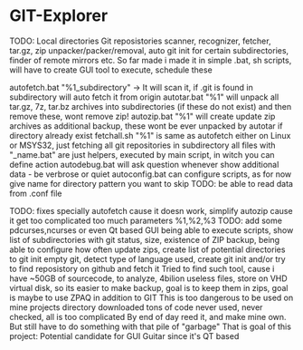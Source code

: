 # GIT-Explorer
TODO: Local directories Git reposistories scanner, recognizer, fetcher, tar.gz, zip unpacker/packer/removal, auto git init for certain subdirectories, finder of remote mirrors etc. So far made i made it in simple .bat, sh scripts, will have to create GUI tool to execute, schedule these

autofetch.bat "%1_subdirectory" -> It will scan it, if .git is found in subdirectory will auto fetch it from origin 
autotar.bat "%1" will unpack all tar.gz, 7z, tar.bz archives into subdirectories (if these do not exist) and then remove these, wont remove zip!
autozip.bat "%1" will create update zip archives as additional backup, these wont be ever unpacked by autotar if directory already exist
fetchall.sh "%1" is same as autofetch either on Linux or MSYS32, just fetching all git repositories in subdirectory
all files with "_name.bat" are just helpers, executed by main script, in witch you can define action
autodebug.bat will ask question whenever show additional data - be verbrose or quiet
autoconfig.bat can configure scripts, as for now give name for directory pattern you want to skip TODO: be able to read data from .conf file 

TODO: fixes specially autofetch cause it doesn work, simplify autozip cause it get too complicated too much parameters %1,%2,%3
TODO: add some pdcurses,ncurses or even Qt based GUI being able to execute scripts, show list of subdirectories with git status, size, existence of ZIP backup, being able to configure how often update zips, create list of potential directories to git init empty git, detect type of language used, create git init and/or try to find reposistory on github and fetch it
Tried to find such tool, cause i have ~50GB of sourcecode, to analyze, 4bilion useless files, store on VHD virtual disk, so its easier to make backup, goal is to keep them in zips, goal is maybe to use ZPAQ in addition to GIT
This is too dangerous to be used on mine projects directory downloaded tons of code never used, never checked, all is too complicated
By end of day reed it, and make mine own. But still have to do something with that pile of "garbage"
That is goal of this project: Potential candidate for GUI Guitar since it's QT based
